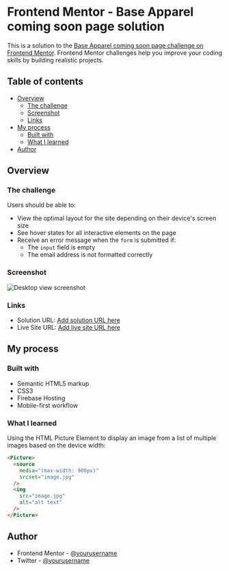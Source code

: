 # Frontend Mentor - Base Apparel coming soon page solution

This is a solution to the [Base Apparel coming soon page challenge on Frontend Mentor](https://www.frontendmentor.io/challenges/base-apparel-coming-soon-page-5d46b47f8db8a7063f9331a0). Frontend Mentor challenges help you improve your coding skills by building realistic projects. 

## Table of contents

- [Overview](#overview)
  - [The challenge](#the-challenge)
  - [Screenshot](#screenshot)
  - [Links](#links)
- [My process](#my-process)
  - [Built with](#built-with)
  - [What I learned](#what-i-learned)
- [Author](#author)

## Overview

### The challenge

Users should be able to:

- View the optimal layout for the site depending on their device's screen size
- See hover states for all interactive elements on the page
- Receive an error message when the `form` is submitted if:
  - The `input` field is empty
  - The email address is not formatted correctly

### Screenshot

![Desktop view screenshot](assets/images/screenshot.jpg)

### Links

- Solution URL: [Add solution URL here](https://your-solution-url.com)
- Live Site URL: [Add live site URL here](https://base-apparel-landing-page.firebase.com)

## My process

### Built with

- Semantic HTML5 markup
- CSS3
- Firebase Hosting
- Mobile-first workflow

### What I learned

Using the HTML Picture Element to display an image from a list of multiple images based on the device width:

```html
<Picture>
  <source
    media="(max-width: 900px)" 
    srcset="image.jpg"
  />
  <img 
    src="image.jpg" 
    alt="alt text"
  />
</Picture>
```

## Author

- Frontend Mentor - [@yourusername](https://www.frontendmentor.io/profile/Smallz97)
- Twitter - [@yourusername](https://www.twitter.com/taiwovicktor)
